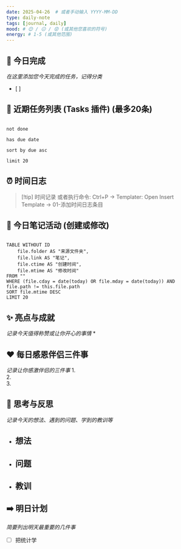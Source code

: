 ```yaml
---
date: 2025-04-26  # 或者手动输入 YYYY-MM-DD
type: daily-note
tags: [journal, daily]
mood: # 😊 / 😐 / 😟 (或其他您喜欢的符号)
energy: # 1-5 (或其他范围)
---
```

## 📝 今日完成

*在这里添加您今天完成的任务，记得分类*
- [ ]  
## 📅 近期任务列表 (Tasks 插件) (最多20条)
```tasks

not done

has due date

sort by due asc

limit 20

```
## ⏰ 时间日志

> [!tip] 时间记录
> 或者执行命令: Ctrl+P → Templater: Open Insert Template → 01-添加时间日志条目



## 📝 今日笔记活动 (创建或修改)
```dataview

TABLE WITHOUT ID
    file.folder AS "来源文件夹",
    file.link AS "笔记",
    file.ctime AS "创建时间",
    file.mtime AS "修改时间"
FROM ""
WHERE (file.cday = date(today) OR file.mday = date(today)) AND file.path != this.file.path
SORT file.mtime DESC
LIMIT 20
```
## ✨ 亮点与成就
*记录今天值得称赞或让你开心的事情*
*   

## ❤️ 每日感恩伴侣三件事
*记录让你感激伴侣的三件事*
1.  
2.  
3.  

## 🤔 思考与反思
*记录今天的想法、遇到的问题、学到的教训等*
- 想法
	- 
- 问题
	- 
- 教训
	- 
## ➡️ 明日计划
*简要列出明天最重要的几件事*
- [ ] 把统计学